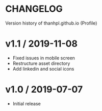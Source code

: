# CHANGELOG

Version history of thanhpl.github.io (Profile)

# v1.1 / 2019-11-08
- Fixed issues in mobile screen
- Restructure asset directory
- Add linkedin and social icons

# v1.0 / 2019-07-07
- Initial release
